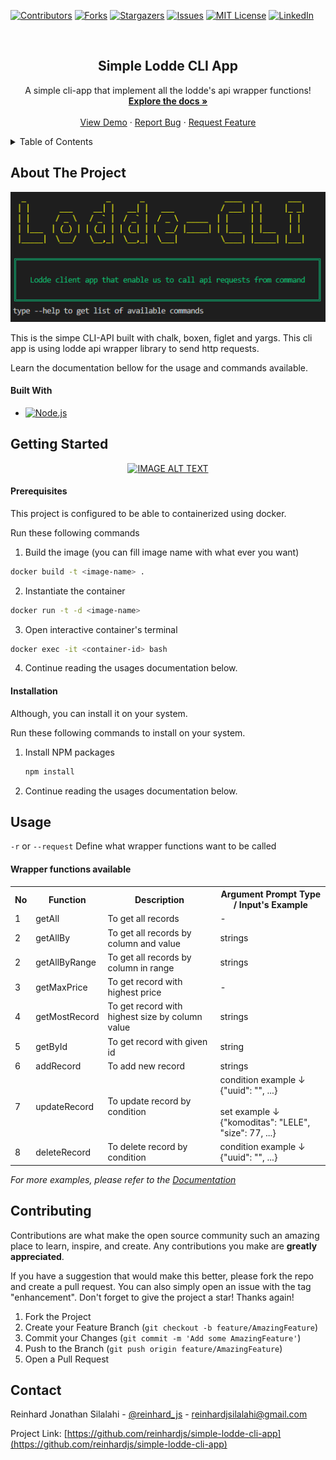 <a name="readme-top"></a>

<!-- PROJECT SHIELDS -->
[![Contributors][contributors-shield]][contributors-url]
[![Forks][forks-shield]][forks-url]
[![Stargazers][stars-shield]][stars-url]
[![Issues][issues-shield]][issues-url]
[![MIT License][license-shield]][license-url]
[![LinkedIn][linkedin-shield]][linkedin-url]

<!-- PROJECT LOGO -->
<br />
<div align="center">

  <h2 align="center">Simple Lodde CLI App</h2>

  <p align="center">
    A simple cli-app that implement all the lodde's api wrapper functions!
    <br />
    <a href="https://github.com/reinhardjs/simple-lodde-cli-app"><strong>Explore the docs »</strong></a>
    <br />
    <br />
    <a href="https://github.com/reinhardjs/simple-lodde-cli-app">View Demo</a>
    ·
    <a href="https://github.com/reinhardjs/simple-lodde-cli-app">Report Bug</a>
    ·
    <a href="https://github.com/reinhardjs/simple-lodde-cli-app">Request Feature</a>
  </p>
</div>



<!-- TABLE OF CONTENTS -->
<details>
  <summary>Table of Contents</summary>
  <ol>
    <li>
      <a href="#about-the-project">About The Project</a>
      <ul>
        <li><a href="#built-with">Built With</a></li>
      </ul>
    </li>
    <li>
      <a href="#getting-started">Getting Started</a>
      <ul>
        <li><a href="#prerequisites">Prerequisites</a></li>
        <li><a href="#installation">Installation</a></li>
      </ul>
    </li>
    <li><a href="#usage">Usage</a></li>
    <li><a href="#contributing">Contributing</a></li>
  </ol>
</details>



<!-- ABOUT THE PROJECT -->
## About The Project

[![Product Name Screen Shot][product-screenshot]](https://example.com)

This is the simpe CLI-API built with chalk, boxen, figlet and yargs.
This cli app is using lodde api wrapper library to send http requests.

Learn the documentation bellow for the usage and commands available.



#### Built With

* [![Node.js][Node.js]][Node.js-url]



<!-- GETTING STARTED -->
## Getting Started

<div align="center">
  <a href="https://www.youtube.com/watch?v=AHEARo_5pko"><img src="https://img.youtube.com/vi/AHEARo_5pko/0.jpg" alt="IMAGE ALT TEXT"></a>
</div>

#### Prerequisites

This project is configured to be able to containerized using docker. 

Run these following commands

1. Build the image (you can fill image name with what ever you want)
```sh
docker build -t <image-name> .
```

2. Instantiate the container
```sh
docker run -t -d <image-name>
```

3. Open interactive container's terminal
```sh
docker exec -it <container-id> bash
```

4. Continue reading the usages documentation below.

#### Installation

Although, you can install it on your system. 

Run these following commands to install on your system.

1. Install NPM packages
   ```sh
   npm install
   ```

2. Continue reading the usages documentation below.



<!-- USAGE EXAMPLES -->
## Usage

`-r` or `--request` Define what wrapper functions want to be called

#### Wrapper functions available

<table>
<tr>
  <th>No</th>
  <th>Function</th>
  <th>Description</th>
  <th>Argument Prompt Type / Input's Example</th>
</tr>
<tr>
  <td>1</td>
  <td>getAll</td>
  <td>To get all records</td>
  <td>-</td>
</tr>
<tr>
  <td>2</td>
  <td>getAllBy</td>
  <td>To get all records by column and value</td>
  <td>
    strings
  </td>
</tr>
<tr>
  <td>2</td>
  <td>getAllByRange</td>
  <td>To get all records by column in range</td>
  <td>
    strings
  </td>
</tr>
<tr>
  <td>3</td>
  <td>getMaxPrice</td>
  <td>To get record with highest price</td>
  <td>
    -
  </td>
</tr>
<tr>
  <td>4</td>
  <td>getMostRecord</td>
  <td>To get record with highest size by column value</td>
  <td>
    strings
  </td>
</tr>
<tr>
  <td>5</td>
  <td>getById</td>
  <td>To get record with given id</td>
  <td>
    string
  </td>
</tr>
<tr>
  <td>6</td>
  <td>addRecord</td>
  <td>To add new record</td>
  <td>
    strings
  </td>
</tr>
<tr>
  <td>7</td>
  <td>updateRecord</td>
  <td>To update record by condition</td>
  <td>
    condition example ↓ </br>{"uuid": "<id>", ...} </br></br>
    set example ↓ </br>{"komoditas": "LELE", "size": 77, ...}
  </td>
</tr>
<tr>
  <td>8</td>
  <td>deleteRecord</td>
  <td>To delete record by condition</td>
  <td>
    condition example ↓ </br>{"uuid": "<id>", ...} </br>
  </td>
</tr>
</table>

_For more examples, please refer to the [Documentation](https://example.com)_




<!-- CONTRIBUTING -->
## Contributing

Contributions are what make the open source community such an amazing place to learn, inspire, and create. Any contributions you make are **greatly appreciated**.

If you have a suggestion that would make this better, please fork the repo and create a pull request. You can also simply open an issue with the tag "enhancement".
Don't forget to give the project a star! Thanks again!

1. Fork the Project
2. Create your Feature Branch (`git checkout -b feature/AmazingFeature`)
3. Commit your Changes (`git commit -m 'Add some AmazingFeature'`)
4. Push to the Branch (`git push origin feature/AmazingFeature`)
5. Open a Pull Request



<!-- CONTACT -->
## Contact

Reinhard Jonathan Silalahi - [@reinhard_js](https://twitter.com/reinhard_js) - reinhardjsilalahi@gmail.com

Project Link: [https://github.com/reinhardjs/simple-lodde-cli-app](https://github.com/reinhardjs/simple-lodde-cli-app)




<!-- MARKDOWN LINKS & IMAGES -->
<!-- https://www.markdownguide.org/basic-syntax/#reference-style-links -->
[contributors-shield]: https://img.shields.io/github/contributors/reinhardjs/simple-lodde-cli-app.svg?style=for-the-badge
[contributors-url]: https://github.com/reinhardjs/simple-lodde-cli-app/graphs/contributors
[forks-shield]: https://img.shields.io/github/forks/reinhardjs/simple-lodde-cli-app.svg?style=for-the-badge
[forks-url]: https://github.com/reinhardjs/simple-lodde-cli-app/network/members
[stars-shield]: https://img.shields.io/github/stars/reinhardjs/simple-lodde-cli-app.svg?style=for-the-badge
[stars-url]: https://github.com/reinhardjs/simple-lodde-cli-app/stargazers
[issues-shield]: https://img.shields.io/github/issues/reinhardjs/simple-lodde-cli-app.svg?style=for-the-badge
[issues-url]: https://github.com/reinhardjs/simple-lodde-cli-app/issues
[license-shield]: https://img.shields.io/github/license/reinhardjs/simple-lodde-cli-app.svg?style=for-the-badge
[license-url]: https://github.com/reinhardjs/simple-lodde-cli-app/blob/master/LICENSE.txt
[linkedin-shield]: https://img.shields.io/badge/-LinkedIn-black.svg?style=for-the-badge&logo=linkedin&colorB=555
[linkedin-url]: https://linkedin.com/in/reinhardjsilalahi
[product-screenshot]: images/screenshot.png
[Node.js]: https://img.shields.io/npm/v/npm.svg?logo=nodedotjs
[Node.js-url]: https://nodejs.org/

